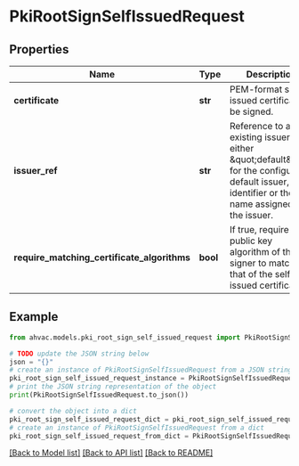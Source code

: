 # PkiRootSignSelfIssuedRequest


## Properties

Name | Type | Description | Notes
------------ | ------------- | ------------- | -------------
**certificate** | **str** | PEM-format self-issued certificate to be signed. | [optional] 
**issuer_ref** | **str** | Reference to a existing issuer; either \&quot;default\&quot; for the configured default issuer, an identifier or the name assigned to the issuer. | [optional] [default to 'default']
**require_matching_certificate_algorithms** | **bool** | If true, require the public key algorithm of the signer to match that of the self issued certificate. | [optional] [default to False]

## Example

```python
from ahvac.models.pki_root_sign_self_issued_request import PkiRootSignSelfIssuedRequest

# TODO update the JSON string below
json = "{}"
# create an instance of PkiRootSignSelfIssuedRequest from a JSON string
pki_root_sign_self_issued_request_instance = PkiRootSignSelfIssuedRequest.from_json(json)
# print the JSON string representation of the object
print(PkiRootSignSelfIssuedRequest.to_json())

# convert the object into a dict
pki_root_sign_self_issued_request_dict = pki_root_sign_self_issued_request_instance.to_dict()
# create an instance of PkiRootSignSelfIssuedRequest from a dict
pki_root_sign_self_issued_request_from_dict = PkiRootSignSelfIssuedRequest.from_dict(pki_root_sign_self_issued_request_dict)
```
[[Back to Model list]](../README.md#documentation-for-models) [[Back to API list]](../README.md#documentation-for-api-endpoints) [[Back to README]](../README.md)



